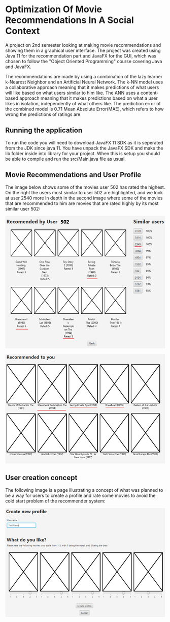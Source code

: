 # Optimization Of Movie Recommendations In A Social Context
A project on 2nd semester looking at making movie recommendations and showing them in a graphical user interface. The project was created using Java 11 for the recommendation part and JavaFX for the GUI, which was chosen to follow the "Object Oriented Programming" course covering Java and JavaFX.

The recommendations are made by using a combination of the lazy learner k-Nearest Neighbor and an Artificial Neural Network. The k-NN model uses a collaborative approach meaning that it makes predictions of what users will like based on what users similar to him like. The ANN uses a content-based approach meaning that it makes predictions based on what a user likes in isolation, independently of what others like. The prediction error of the combined model is 0.71 Mean Absolute Error(MAE), which refers to how wrong the predictions of ratings are.

## Running the application
To run the code you will need to download JavaFX 11 SDK as it is seperated from the JDK since java 11. You have unpack the JavaFX SDK and make the lib folder inside into library for your project. When this is setup you should be able to compile and run the src/Main.java file as usual.

## Movie Recommendations and User Profile
The image below shows some of the movies user 502 has rated the highest. On the right the users most similar to user 502 are highlighted, and we look at user 2540 more in depth in the second image where some of the movies that are recommended to him are movies that are rated highly by its most similar user 502:

![Recommendation](images/502_recommendedBy.png)

![Recommendation](images/2540_recommendations.png)

## User creation concept
The following image is a page illustrating a concept of what was planned to be a way for users to create a profile and rate some movies to avoid the cold start problem of the recommender system:

![UserCreation](images/userCreation.png)
